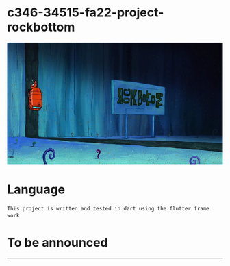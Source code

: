 # c346-34515-fa22-project-rockbottom



![Alt Text](src/pics/Rock_Bottom.png)

# Language
    This project is written and tested in dart using the flutter frame work

# To be announced

---
